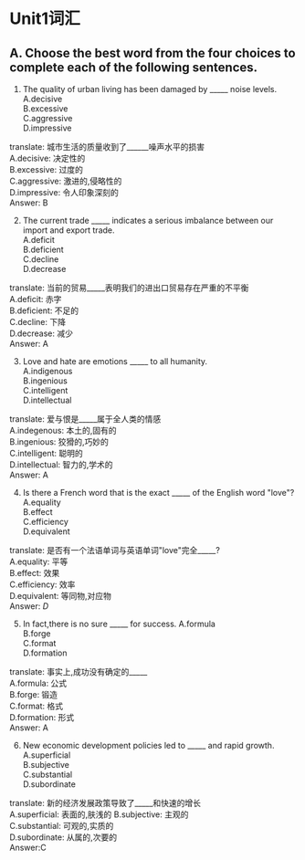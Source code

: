 # Unit1词汇

## A. Choose the best word from the four choices to complete each of the following sentences.

1. The quality of urban living has been damaged by _____ noise levels.  
  A.decisive  
  B.excessive  
  C.aggressive  
  D.impressive  

  translate: 城市生活的质量收到了______噪声水平的损害  
  A.decisive: 决定性的  
  B.excessive: 过度的  
  C.aggressive: 激进的,侵略性的  
  D.impressive: 令人印象深刻的   
  Answer: B

2. The current trade _____ indicates a serious imbalance between our import and export trade.  
  A.deficit  
  B.deficient  
  C.decline  
  D.decrease  

  translate: 当前的贸易_____表明我们的进出口贸易存在严重的不平衡  
  A.deficit: 赤字  
  B.deficient: 不足的  
  C.decline: 下降  
  D.decrease: 减少  
  Answer: A

3. Love and hate are emotions _____ to all humanity.  
 A.indigenous  
 B.ingenious  
 C.intelligent  
 D.intellectual  

 translate: 爱与恨是_____属于全人类的情感  
 A.indegenous: 本土的,固有的  
 B.ingenious: 狡猾的,巧妙的  
 C.intelligent: 聪明的  
 D.intellectual: 智力的,学术的  
 Answer: A

 4. Is there a French word that is the exact _____ of the English word "love"?  
 A.equality  
 B.effect  
 C.efficiency  
 D.equivalent  

 translate: 是否有一个法语单词与英语单词"love"完全_____?  
 A.equality: 平等  
 B.effect: 效果  
 C.efficiency: 效率  
 D.equivalent: 等同物,对应物  
 Answer: <em>D</em>  

</em>  


5. In fact,there is no sure _____ for success.
 A.formula  
 B.forge  
 C.format  
 D.formation  

 translate: 事实上,成功没有确定的_____  
 A.formula: 公式  
 B.forge: 锻造  
 C.format: 格式  
 D.formation: 形式  
 Answer: A 

 6. New economic development policies led to _____ and rapid growth.  
 A.superficial  
 B.subjective  
 C.substantial  
 D.subordinate  

 translate: 新的经济发展政策导致了_____和快速的增长  
 A.superficial: 表面的,肤浅的 
 B.subjective: 主观的  
 C.substantial: 可观的,实质的  
 D.subordinate: 从属的,次要的  
 Answer:C
